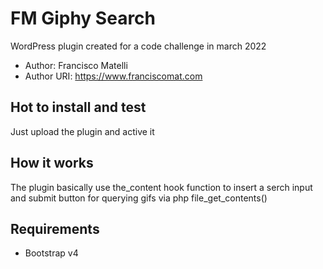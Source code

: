 # FM Giphy Search

WordPress plugin created for a code challenge in march 2022

 * Author:            Francisco Matelli
 * Author URI:        https://www.franciscomat.com

## Hot to install and test

Just upload the plugin and active it

## How it works

The plugin basically use the_content hook function to insert a serch input and submit button for querying gifs via php file_get_contents()

## Requirements

* Bootstrap v4